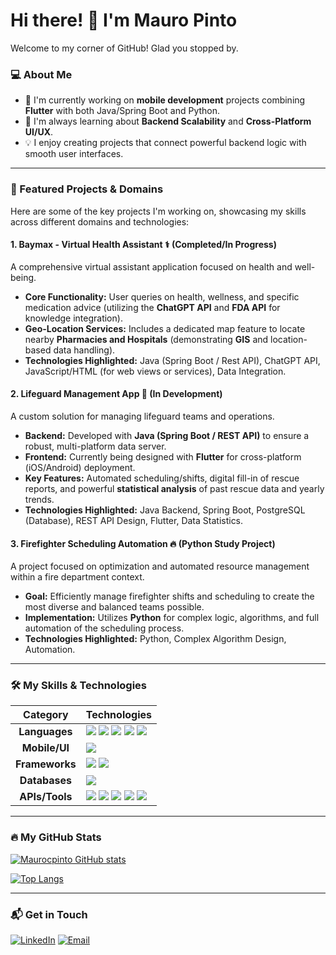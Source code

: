 # Hi there! 👋 I'm Mauro Pinto

Welcome to my corner of GitHub! Glad you stopped by.

### 💻 About Me

- 🔭 I'm currently working on **mobile development** projects combining **Flutter** with both Java/Spring Boot and Python.
- 🌱 I'm always learning about **Backend Scalability** and **Cross-Platform UI/UX**.
- 💡 I enjoy creating projects that connect powerful backend logic with smooth user interfaces.

---

### 🚀 Featured Projects & Domains

Here are some of the key projects I'm working on, showcasing my skills across different domains and technologies:

#### 1. Baymax - Virtual Health Assistant ⚕️ (Completed/In Progress)

A comprehensive virtual assistant application focused on health and well-being.

-   **Core Functionality:** User queries on health, wellness, and specific medication advice (utilizing the **ChatGPT API** and **FDA API** for knowledge integration).
-   **Geo-Location Services:** Includes a dedicated map feature to locate nearby **Pharmacies and Hospitals** (demonstrating **GIS** and location-based data handling).
-   **Technologies Highlighted:** Java (Spring Boot / Rest API), ChatGPT API, JavaScript/HTML (for web views or services), Data Integration.

#### 2. Lifeguard Management App 🌊 (In Development)

A custom solution for managing lifeguard teams and operations.

-   **Backend:** Developed with **Java (Spring Boot / REST API)** to ensure a robust, multi-platform data server.
-   **Frontend:** Currently being designed with **Flutter** for cross-platform (iOS/Android) deployment.
-   **Key Features:** Automated scheduling/shifts, digital fill-in of rescue reports, and powerful **statistical analysis** of past rescue data and yearly trends.
-   **Technologies Highlighted:** Java Backend, Spring Boot, PostgreSQL (Database), REST API Design, Flutter, Data Statistics.

#### 3. Firefighter Scheduling Automation 🔥 (Python Study Project)

A project focused on optimization and automated resource management within a fire department context.

-   **Goal:** Efficiently manage firefighter shifts and scheduling to create the most diverse and balanced teams possible.
-   **Implementation:** Utilizes **Python** for complex logic, algorithms, and full automation of the scheduling process.
-   **Technologies Highlighted:** Python, Complex Algorithm Design, Automation.

---

### 🛠️ My Skills & Technologies

| Category | Technologies |
| :---: | :--- |
| **Languages** | <img src="https://img.shields.io/badge/Java-007396?style=for-the-badge&logo=java&logoColor=white"> <img src="https://img.shields.io/badge/Python-3776AB?style=for-the-badge&logo=python&logoColor=white"> <img src="https://img.shields.io/badge/HTML5-E34F26?style=for-the-badge&logo=html5&logoColor=white"> <img src="https://img.shields.io/badge/JavaScript-F7DF1E?style=for-the-badge&logo=javascript&logoColor=black"> <img src="https://img.shields.io/badge/CSS3-1572B6?style=for-the-badge&logo=css3&logoColor=white"> |
| **Mobile/UI** | <img src="https://img.shields.io/badge/Flutter-02569B?style=for-the-badge&logo=flutter&logoColor=white"> |
| **Frameworks** | <img src="https://img.shields.io/badge/Spring_Boot-6DB33F?style=for-the-badge&logo=spring-boot&logoColor=white"> <img src="https://img.shields.io/badge/REST_API-005696?style=for-the-badge&logo=rest-api&logoColor=white"> |
| **Databases** | <img src="https://img.shields.io/badge/PostgreSQL-316192?style=for-the-badge&logo=postgresql&logoColor=white"> |
| **APIs/Tools** | <img src="https://img.shields.io/badge/IntelliJ_IDEA-000000?style=for-the-badge&logo=intellij-idea&logoColor=white"> <img src="https://img.shields.io/badge/Visual_Studio_Code-007ACC?style=for-the-badge&logo=visual-studio-code&logoColor=white"> <img src="https://img.shields.io/badge/Postman-FF6C37?style=for-the-badge&logo=postman&logoColor=white"> <img src="https://img.shields.io/badge/Apache_Tomcat-F8DC75?style=for-the-badge&logo=apache-tomcat&logoColor=black"> <img src="https://img.shields.io/badge/ChatGPT_API-47A248?style=for-the-badge&logo=openai&logoColor=white"> |

---

### 🔥 My GitHub Stats

[![Maurocpinto GitHub stats](https://github-readme-stats.vercel.app/api?username=Maurocpinto&show_icons=true&theme=dark)](https://github.com/Maurocpinto/github-readme-stats)

[![Top Langs](https://github-readme-stats.vercel.app/api/top-langs/?username=Maurocpinto&layout=compact&theme=dark)](https://github.com/Maurocpinto/github-readme-stats)

---

### 📬 Get in Touch

[![LinkedIn](https://img.shields.io/badge/LinkedIn-0077B5?style=for-the-badge&logo=linkedin&logoColor=white)](https://www.linkedin.com/in/mauro-pinto-dev/)
[![Email](https://img.shields.io/badge/Email-D14836?style=for-the-badge&logo=gmail&logoColor=white)](mailto:mauro_pinto@outlook.com)

<!--
**Maurocpinto/maurocpinto** is a ✨ _special_ ✨ repository because its `README.md` (this file) appears on your GitHub profile.

Here are some ideas to get you started:

- 🔭 I’m currently working on ...
- 🌱 I’m currently learning ...
- 👯 I’m looking to collaborate on ...
- 🤔 I’m looking for help with ...
- 💬 Ask me about ...
- 📫 How to reach me: ...
- 😄 Pronouns: ...
- ⚡ Fun fact: ...
-->
